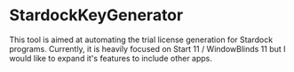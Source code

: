 # StardockKeyGenerator
This tool is aimed at automating the trial license generation for Stardock programs. Currently, it is heavily focused on Start 11 / WindowBlinds 11 but I would like to expand it's features to include other apps.
